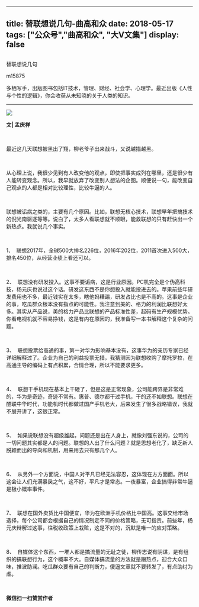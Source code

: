 
---
title:   替联想说几句-曲高和众
date: 2018-05-17
tags: ["公众号","曲高和众", "大V文集"]
display: false
---


## 



替联想说几句




m15875




多栖写手，出版图书包括IT技术，管理、财经、社会学、心理学。最近出版《人性与个性的逻辑》，你会收获从未知晓的关于人类的知识。


****

<img class="" data-ratio="0.75" data-s="300,640" src="https://mmbiz.qpic.cn/mmbiz_jpg/fxGMiaL5Zj1giaQIHHhSgwIlppr8CTibqBLVicuadDlKPKQrtiaakxqY7Go5XCziav48ERnicGNsyncETEibWlAZiaQHQTA/640?wx_fmt=jpeg" data-type="jpeg" data-w="960" style=""/>

**文| 孟庆祥**

&nbsp;

最近这几天联想被黑出了翔，柳老爷子出来战斗，又说越描越黑。

&nbsp;

从心理上说，我很少见到有人改变他的观点，即使把事实成列在哪里，还是很少有人能转变观念。所以，我早就放弃了改变别人想法的企图。顺便说一句，能改变自己观点的人都是相对比较理性，比较牛逼的人。

&nbsp;

联想被诟病之类的，主要有几个原因。比如，联想无核心技术，联想早年把搞技术的倪光南驱逐等等。说白了，太多人看联想就不顺眼，能救联想的只有赶快出一个新热点。我就说几个事实。

&nbsp;

1、&nbsp; 联想2017年，全球500大排名226位，2016年202位，2011首次进入500大，排名450位，从经营业绩上看还可以。

&nbsp;

2、&nbsp; 联想没有研发投入。这事不要诟病，这是行业原因。PC机完全是个伪高科技，杨元庆也说过这个话。研发这东西不是你想投入就能投进去的。苹果前些年研发费用也不多，最近钱实在太多，瞎他妈糟蹋，研发占比也是不高的。这事是企业的事，吃瓜群众根本没有指点的可能性。我注意到美的、格力的利润比联想好太多。其实从产品说，美的格力产品比联想的产品标准性差，起码有生产规模优势。你看电视机就不容易挣钱，这是有内在原因的，我准备写一本书解释这个复杂的问题。

&nbsp;

3、&nbsp; 联想投票给高通的事，第一对华为影响基本没有，这事华为的亲历专家已经详细解释过了。企业为自己的利益投票无措，我猜测因为联想收购了摩托罗拉，在高通主导的编码上有点积累，合情合理，所以不能要求更多。

&nbsp;

4、&nbsp; 联想干手机现在基本上干砸了，但是这是正常现象，公司能跨界是非常难的，华为是奇迹，奇迹不常有。惠普、德尔都干过手机，干的还不如联想。联想在酷联中华时代，功能机时代都做过国产手机老大，后来发生了很多战略错误，我就不展开讲了，这很正常。

&nbsp;

5、&nbsp; 如果说联想没有超级雄起，问题还是出在人身上，就像刘强东说的，公司的一切问题其实都是人的问题。联想的人出了什么问题？就是思想老化了，缺乏新人脱颖而出的导向和机制，用来用去只有那几个人。

&nbsp;

6、&nbsp; 从另外一个方面说，中国人对平凡已经无法容忍，这体现在方方面面。所以这会让人们充满暴戾之气，这不好，平凡才是常态。一夜暴富，企业搞得非常牛逼是极小概率事件。

&nbsp;

7、&nbsp; 联想在国外卖货比中国便宜，华为在欧洲手机价格比中国高。这事交给市场选择，每个公司都会根据自己的情况制定不同的价格策略，无可指责。前些年，杨元庆辩解过这事，往税收政策上栽赃，这是不对的，沉默是唯一的应对策略。

&nbsp;

8、&nbsp; 自媒体这个东西，一堆人都是搞流量的无耻之徒，柳传志说有阴谋，是有组织的搞联想行为，这个概率不大。自媒体搞流量的方法就是蹭热点，迎合大众口味，推波助澜。吃瓜群众要有自己的判断力，傻逼文章就不要转发了，有点助纣为虐。

&nbsp;




**微信扫一扫赞赏作者**















